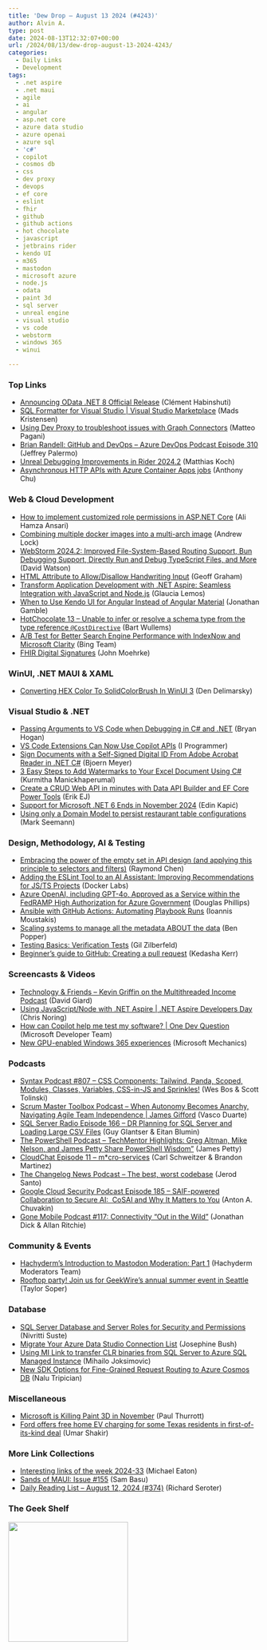 ```yaml
---
title: 'Dew Drop – August 13 2024 (#4243)'
author: Alvin A.
type: post
date: 2024-08-13T12:32:07+00:00
url: /2024/08/13/dew-drop-august-13-2024-4243/
categories:
  - Daily Links
  - Development
tags:
  - .net aspire
  - .net maui
  - agile
  - ai
  - angular
  - asp.net core
  - azure data studio
  - azure openai
  - azure sql
  - 'c#'
  - copilot
  - cosmos db
  - css
  - dev proxy
  - devops
  - ef core
  - eslint
  - fhir
  - github
  - github actions
  - hot chocolate
  - javascript
  - jetbrains rider
  - kendo UI
  - m365
  - mastodon
  - microsoft azure
  - node.js
  - odata
  - paint 3d
  - sql server
  - unreal engine
  - visual studio
  - vs code
  - webstorm
  - windows 365
  - winui

---
```

### <a name="top"></a>Top Links

  * <a href="https://devblogs.microsoft.com/odata/announcing-odata-net-8-official-release/" target="_blank" rel="noopener">Announcing OData .NET 8 Official Release</a> (Clément Habinshuti)
  * <a href="https://marketplace.visualstudio.com/items?itemName=MadsKristensen.SqlFormatter" target="_blank" rel="noopener">SQL Formatter for Visual Studio | Visual Studio Marketplace</a> (Mads Kristensen)
  * <a href="https://www.developerscantina.com/p/dev-proxy-graph-connectors/" target="_blank" rel="noopener">Using Dev Proxy to troubleshoot issues with Graph Connectors</a> (Matteo Pagani)
  * <a href="http://feed.azuredevops.show/brian-randell-github-and-devops-episode-310" target="_blank" rel="noopener">Brian Randell: GitHub and DevOps &#8211; Azure DevOps Podcast Episode 310</a> (Jeffrey Palermo)
  * <a href="https://blog.jetbrains.com/dotnet/2024/08/12/unreal-debugging-improvements-in-rider-2024-2/" target="_blank" rel="noopener">Unreal Debugging Improvements in Rider 2024.2</a> (Matthias Koch)
  * <a href="https://techcommunity.microsoft.com/t5/apps-on-azure-blog/asynchronous-http-apis-with-azure-container-apps-jobs/ba-p/4217431" target="_blank" rel="noopener">Asynchronous HTTP APIs with Azure Container Apps jobs</a> (Anthony Chu)



### <a name="web"></a>Web & Cloud Development

  * <a href="https://blog.elmah.io/how-to-implement-customized-role-permissions-in-asp-net-core/" target="_blank" rel="noopener">How to implement customized role permissions in ASP.NET Core</a> (Ali Hamza Ansari)
  * <a href="https://andrewlock.net/combining-multiple-docker-images-into-a-multi-arch-image/" target="_blank" rel="noopener">Combining multiple docker images into a multi-arch image</a> (Andrew Lock)
  * <a href="https://blog.jetbrains.com/webstorm/2024/08/webstorm-2024-2/" target="_blank" rel="noopener">WebStorm 2024.2: Improved File-System-Based Routing Support, Bun Debugging Support, Directly Run and Debug TypeScript Files, and More</a> (David Watson)
  * <a href="https://css-tricks.com/html-attribute-to-allow-disallow-handwriting-input/" target="_blank" rel="noopener">HTML Attribute to Allow/Disallow Handwriting Input</a> (Geoff Graham)
  * <a href="https://techcommunity.microsoft.com/t5/microsoft-developer-community/transform-application-development-with-net-aspire-seamless/ba-p/4215472" target="_blank" rel="noopener">Transform Application Development with .NET Aspire: Seamless Integration with JavaScript and Node.js</a> (Glaucia Lemos)
  * <a href="https://www.telerik.com/blogs/when-use-kendo-ui-angular-instead-angular-material" target="_blank" rel="noopener">When to Use Kendo UI for Angular Instead of Angular Material</a> (Jonathan Gamble)
  * <a href="https://bartwullems.blogspot.com/2024/08/hotchocolate-13-unable-to-infer-or.html" target="_blank" rel="noopener">HotChocolate 13 &#8211; Unable to infer or resolve a schema type from the type reference `@CostDirective`</a> (Bart Wullems)
  * <a href="https://blogs.bing.com/webmaster/August-2024/A-B-Test-for-Better-Search-Engine-Performance-with-IndexNow-and-Microsoft-Clarity" target="_blank" rel="noopener">A/B Test for Better Search Engine Performance with IndexNow and Microsoft Clarity</a> (Bing Team)
  * <a href="http://healthcaresecprivacy.blogspot.com/2024/08/fhir-digital-signatures.html" target="_blank" rel="noopener">FHIR Digital Signatures</a> (John Moehrke)



### <a name="silverlight"></a>WinUI, .NET MAUI & XAML

  * <a href="https://den.dev/blog/hex-to-solidcolorbrush-winui3/" target="_blank" rel="noopener">Converting HEX Color To SolidColorBrush In WinUI 3</a> (Den Delimarsky)



### <a name="dotnet"></a>Visual Studio & .NET

  * <a href="https://nodogmablog.bryanhogan.net/2024/08/passing-arguments-to-vs-code-when-debugging-in-c-and-net/" target="_blank" rel="noopener">Passing Arguments to VS Code when Debugging in C# and .NET</a> (Bryan Hogan)
  * <a href="http://www.i-programmer.info/news/90-tools/17399-vs-code-extensions-can-now-use-copilot-apis.html" target="_blank" rel="noopener">VS Code Extensions Can Now Use Copilot APIs</a> (I Programmer)
  * <a href="https://www.textcontrol.com/blog/2024/08/12/sign-documents-with-a-self-signed-digital-id-from-adobe-acrobat-reader-in-net-c-sharp/" target="_blank" rel="noopener">Sign Documents with a Self-Signed Digital ID From Adobe Acrobat Reader in .NET C#</a> (Bjoern Meyer)
  * <a href="https://www.syncfusion.com/blogs/post/add-watermarks-to-excel-in-csharp?utm_source=alvinashcraft&utm_medium=email&utm_campaign=alvinashcraft_blog_edmaug24" target="_blank" rel="noopener">3 Easy Steps to Add Watermarks to Your Excel Document Using C#</a> (Kurmitha Manickhaperumal)
  * <a href="https://erikej.github.io/dotnet/sqlserver/powertools/2024/08/13/powertools-dab.html" target="_blank" rel="noopener">Create a CRUD Web API in minutes with Data API Builder and EF Core Power Tools</a> (Erik EJ)
  * <a href="https://www.infoq.com/news/2024/08/end-support-net-6/?utm_campaign=infoq_content&utm_source=infoq&utm_medium=feed&utm_term=global" target="_blank" rel="noopener">Support for Microsoft .NET 6 Ends in November 2024</a> (Edin Kapić)
  * <a href="https://blog.ploeh.dk/2024/08/12/using-only-a-domain-model-to-persist-restaurant-table-configurations/" target="_blank" rel="noopener">Using only a Domain Model to persist restaurant table configurations</a> (Mark Seemann)



### <a name="design"></a>Design, Methodology, AI & Testing

  * <a href="https://devblogs.microsoft.com/oldnewthing/20240812-00/?p=110121" target="_blank" rel="noopener">Embracing the power of the empty set in API design (and applying this principle to selectors and filters)</a> (Raymond Chen)
  * <a href="https://www.docker.com/blog/adding-the-eslint-tool-to-an-ai-assistant/" target="_blank" rel="noopener">Adding the ESLint Tool to an AI Assistant: Improving Recommendations for JS/TS Projects</a> (Docker Labs)
  * <a href="https://devblogs.microsoft.com/azuregov/azure-openai-fedramp-high-for-government/" target="_blank" rel="noopener">Azure OpenAI, including GPT-4o, Approved as a Service within the FedRAMP High Authorization for Azure Government</a> (Douglas Phillips)
  * <a href="https://spacelift.io/blog/github-actions-ansible" target="_blank" rel="noopener">Ansible with GitHub Actions: Automating Playbook Runs</a> (Ioannis Moustakis)
  * <a href="https://stackoverflow.blog/2024/08/13/satish-jayanthi-coalesce-ai-metadata-etl/" target="_blank" rel="noopener">Scaling systems to manage all the metadata ABOUT the data</a> (Ben Popper)
  * <a href="https://www.everydayunittesting.com/2024/08/testing-basics-verification-tests.html" target="_blank" rel="noopener">Testing Basics: Verification Tests</a> (Gil Zilberfeld)
  * <a href="https://github.blog/developer-skills/github/beginners-guide-to-github-creating-a-pull-request/" target="_blank" rel="noopener">Beginner’s guide to GitHub: Creating a pull request</a> (Kedasha Kerr)



### <a name="videos"></a>Screencasts & Videos

  * <a href="https://davidgiard.com/kevin-griffin-on-the-multithreaded-income-podcast" target="_blank" rel="noopener">Technology & Friends &#8211; Kevin Griffin on the Multithreaded Income Podcast</a> (David Giard)
  * <a href="http://www.youtube.com/watch?v=O_wDN2sIUmA" target="_blank" rel="noopener">Using JavaScript/Node with .NET Aspire | .NET Aspire Developers Day</a> (Chris Noring)
  * <a href="http://www.youtube.com/watch?v=8MUxTk17k6c" target="_blank" rel="noopener">How can Copilot help me test my software? | One Dev Question</a> (Microsoft Developer Team)
  * <a href="http://www.youtube.com/watch?v=nh8OUMeDrnU" target="_blank" rel="noopener">New GPU-enabled Windows 365 experiences</a> (Microsoft Mechanics)



### <a name="podcasts"></a>Podcasts

  * <a href="https://syntax.fm/807" target="_blank" rel="noopener">Syntax Podcast #807 &#8211; CSS Components: Tailwind, Panda, Scoped, Modules, Classes, Variables, CSS-in-JS and Sprinkles!</a> (Wes Bos & Scott Tolinski)
  * <a href="https://scrummastertoolbox.libsyn.com/when-autonomy-becomes-anarchy-navigating-agile-team-independence-james-gifford" target="_blank" rel="noopener">Scrum Master Toolbox Podcast &#8211; When Autonomy Becomes Anarchy, Navigating Agile Team Independence | James Gifford</a> (Vasco Duarte)
  * <a href="http://sqlserverradio.com/episode-166-dr-planning-for-sql-server-and-loading-large-csv-files" target="_blank" rel="noopener">SQL Server Radio Episode 166 &#8211; DR Planning for SQL Server and Loading Large CSV Files</a> (Guy Glantser & Eitan Blumin)
  * <a href="https://powershell.org/2024/08/the-powershell-podcast-techmentor-highlights-greg-altman-mike-nelson-and-james-petty-share-powershell-wisdom/" target="_blank" rel="noopener">The PowerShell Podcast &#8211; TechMentor Highlights: Greg Altman, Mike Nelson, and James Petty Share PowerShell Wisdom”</a> (James Petty)
  * <a href="https://cloudchat.tech/2024/08/0011-m-cro-services/" target="_blank" rel="noopener">CloudChat Episode 11 &#8211; m*cro-services</a> (Carl Schweitzer & Brandon Martinez)
  * <a href="https://changelog.com/news/107" target="_blank" rel="noopener">The Changelog News Podcast &#8211; The best, worst codebase</a> (Jerod Santo)
  * <a href="https://cloudsecuritypodcast.libsyn.com/ep185-saif-powered-collaboration-to-secure-ai-cosai-and-why-it-matters-to-you" target="_blank" rel="noopener">Google Cloud Security Podcast Episode 185 &#8211; SAIF-powered Collaboration to Secure AI:&nbsp; CoSAI and Why It Matters to You</a> (Anton A. Chuvakin)
  * <a href="https://www.gonemobile.io/117" target="_blank" rel="noopener">Gone Mobile Podcast #117: Connectivity &#8220;Out in the Wild&#8221;</a> (Jonathan Dick & Allan Ritchie)



### <a name="events"></a>Community & Events

  * <a href="https://community.hachyderm.io/blog/2024/08/12/hachyderms-introduction-to-mastodon-moderation-part-1/" target="_blank" rel="noopener">Hachyderm&#8217;s Introduction to Mastodon Moderation: Part 1</a> (Hachyderm Moderators Team)
  * <a href="https://www.geekwire.com/2024/rooftop-party-join-us-for-geekwires-annual-summer-event-in-seattle/" target="_blank" rel="noopener">Rooftop party! Join us for GeekWire’s annual summer event in Seattle</a> (Taylor Soper)



### <a name="sql"></a>Database

  * <a href="https://www.mssqltips.com/sqlservertip/8045/sql-server-database-and-server-roles-for-security-and-permissions/" target="_blank" rel="noopener">SQL Server Database and Server Roles for Security and Permissions</a> (Nivritti Suste)
  * <a href="https://sqlkitty.com/migrate-ads-connections/" target="_blank" rel="noopener">Migrate Your Azure Data Studio Connection List</a> (Josephine Bush)
  * <a href="https://techcommunity.microsoft.com/t5/azure-sql-blog/using-mi-link-to-transfer-clr-binaries-from-sql-server-to-azure/ba-p/4203147" target="_blank" rel="noopener">Using MI Link to transfer CLR binaries from SQL Server to Azure SQL Managed Instance</a> (Mihailo Joksimovic)
  * <a href="https://devblogs.microsoft.com/cosmosdb/new-sdk-options-for-fine-grained-request-routing-to-azure-cosmos-db/" target="_blank" rel="noopener">New SDK Options for Fine-Grained Request Routing to Azure Cosmos DB</a> (Nalu Tripician)



### <a name="misc"></a>Miscellaneous

  * <a href="https://www.thurrott.com/windows/306936/microsoft-is-killing-paint-3d-in-november" target="_blank" rel="noopener">Microsoft is Killing Paint 3D in November</a> (Paul Thurrott)
  * <a href="https://www.theverge.com/2024/8/12/24218702/ford-free-ev-charging-txu-energy-texas" target="_blank" rel="noopener">Ford offers free home EV charging for some Texas residents in first-of-its-kind deal</a> (Umar Shakir)



### <a name="links"></a>More Link Collections

  * <a href="https://samestuffdifferentday.net/2024/08/12/Interesting-links-of-the-week-2024-33/" target="_blank" rel="noopener">Interesting links of the week 2024-33</a> (Michael Eaton)
  * <a href="https://www.telerik.com/blogs/sands-maui-issue-155" target="_blank" rel="noopener">Sands of MAUI: Issue #155</a> (Sam Basu)
  * <a href="https://seroter.com/2024/08/12/daily-reading-list-august-12-2024-374/" target="_blank" rel="noopener">Daily Reading List – August 12, 2024 (#374)</a> (Richard Seroter)



### <a name="shelf"></a>The Geek Shelf

<a href="https://www.amazon.com/dp/1803243678/" target="_blank" rel="noopener"><img loading="lazy" decoding="async" width="240" height="240" style="border: 0px currentcolor; border-image: none; background-image: none;" src="https://m.media-amazon.com/images/I/51JILwx8jkL._SS135_.jpg" border="0" /></a>